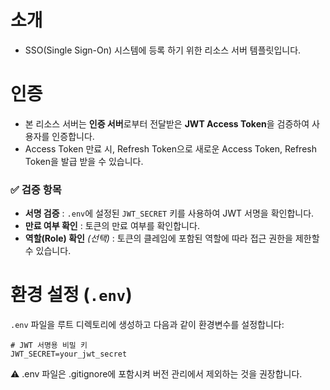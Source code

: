 # 소개

- SSO(Single Sign-On) 시스템에 등록 하기 위한 리소스 서버 템플릿입니다.
# 인증

- 본 리소스 서버는 **인증 서버**로부터 전달받은 **JWT Access Token**을 검증하여 사용자를 인증합니다.
- Access Token 만료 시, Refresh Token으로 새로운 Access Token, Refresh Token을 발급 받을 수 있습니다.

### ✅ 검증 항목

- **서명 검증** : `.env`에 설정된 `JWT_SECRET` 키를 사용하여 JWT 서명을 확인합니다.
- **만료 여부 확인** : 토큰의 만료 여부를 확인합니다.
- **역할(Role) 확인** *(선택)* : 토큰의 클레임에 포함된 역할에 따라 접근 권한을 제한할 수 있습니다.

# 환경 설정 (`.env`)

`.env` 파일을 루트 디렉토리에 생성하고 다음과 같이 환경변수를 설정합니다:

```env
# JWT 서명용 비밀 키
JWT_SECRET=your_jwt_secret
```
⚠️ .env 파일은 .gitignore에 포함시켜 버전 관리에서 제외하는 것을 권장합니다.
